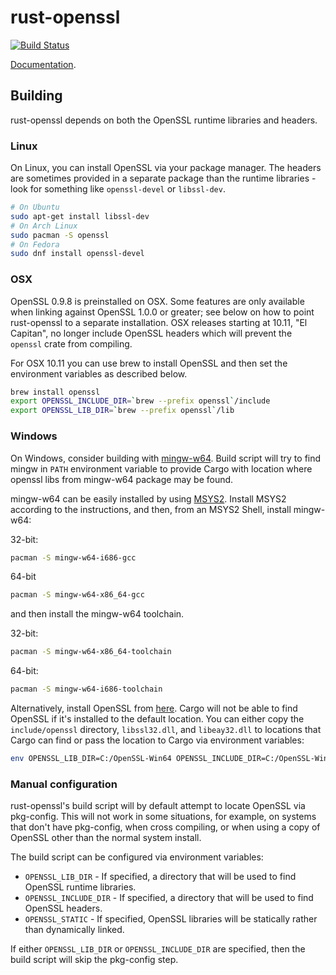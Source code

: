 # rust-openssl

[![Build Status](https://travis-ci.org/sfackler/rust-openssl.svg?branch=master)](https://travis-ci.org/sfackler/rust-openssl)

[Documentation](https://sfackler.github.io/rust-openssl/doc/v0.7.6/openssl).

## Building

rust-openssl depends on both the OpenSSL runtime libraries and headers.

### Linux

On Linux, you can install OpenSSL via your package manager. The headers are
sometimes provided in a separate package than the runtime libraries - look for
something like `openssl-devel` or `libssl-dev`.

```bash
# On Ubuntu
sudo apt-get install libssl-dev
# On Arch Linux
sudo pacman -S openssl
# On Fedora
sudo dnf install openssl-devel
```

### OSX

OpenSSL 0.9.8 is preinstalled on OSX. Some features are only available when
linking against OpenSSL 1.0.0 or greater; see below on how to point
rust-openssl to a separate installation. OSX releases starting at 10.11, "El
Capitan", no longer include OpenSSL headers which will prevent the `openssl`
crate from compiling.

For OSX 10.11 you can use brew to install OpenSSL and then set the environment variables
as described below.
```bash
brew install openssl
export OPENSSL_INCLUDE_DIR=`brew --prefix openssl`/include
export OPENSSL_LIB_DIR=`brew --prefix openssl`/lib
```

### Windows

On Windows, consider building with [mingw-w64](http://mingw-w64.org/).
Build script will try to find mingw in `PATH` environment variable to provide
Cargo with location where openssl libs from mingw-w64 package may be found.

mingw-w64 can be easily installed by using [MSYS2](http://msys2.github.io/). Install MSYS2 according to the instructions, and then, from an MSYS2 Shell, install mingw-w64:

32-bit:
```bash
pacman -S mingw-w64-i686-gcc
``` 

64-bit
```bash
pacman -S mingw-w64-x86_64-gcc
```

and then install the mingw-w64 toolchain.

32-bit:
```bash
pacman -S mingw-w64-x86_64-toolchain
```

64-bit:
```bash
pacman -S mingw-w64-i686-toolchain
```

Alternatively, install OpenSSL from [here][1]. Cargo will not be able to find OpenSSL if it's
installed to the default location. You can either copy the `include/openssl`
directory, `libssl32.dll`, and `libeay32.dll` to locations that Cargo can find
or pass the location to Cargo via environment variables:

```bash
env OPENSSL_LIB_DIR=C:/OpenSSL-Win64 OPENSSL_INCLUDE_DIR=C:/OpenSSL-Win64/include cargo build
```

### Manual configuration

rust-openssl's build script will by default attempt to locate OpenSSL via
pkg-config. This will not work in some situations, for example, on systems that
don't have pkg-config, when cross compiling, or when using a copy of OpenSSL
other than the normal system install.

The build script can be configured via environment variables:
* `OPENSSL_LIB_DIR` - If specified, a directory that will be used to find
    OpenSSL runtime libraries.
* `OPENSSL_INCLUDE_DIR` - If specified, a directory that will be used to find
    OpenSSL headers.
* `OPENSSL_STATIC` - If specified, OpenSSL libraries will be statically rather
    than dynamically linked.

If either `OPENSSL_LIB_DIR` or `OPENSSL_INCLUDE_DIR` are specified, then the
build script will skip the pkg-config step.

[1]: http://slproweb.com/products/Win32OpenSSL.html
